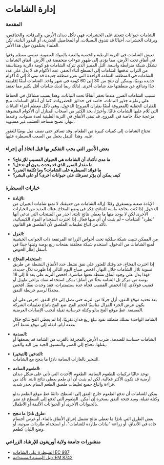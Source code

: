 # إدارة الشامات

### المقدمة

الشامات حيوانات تتغذى على الحشرات، فهي تأكل ديدان الأرض، واليرقات، والخنافس، ويرقات الحشرات. أحيانًا قد تتذوق البصيلات، أو المحاصيل الجذرية، أو البذور النابتة، لكن العلماء يختلفون حول هذا الأمر.

تعيش الشامات في التربة الرطبة والخصبة والغنية بالمواد العضوية. تقضي معظم وقتها في أنفاق تحت الأرض، مما يؤدي إلى ظهور نتوءات منخفضة في الأرض. أنفاق الشامات تشكل شبكة مترابطة واسعة. التل المميز الذي تتركه الشامات هو كومة دائرية ومتناسقة من التراب تدفعها الشامات إلى السطح أثناء الحفر. عدد الأكوام قد لا يدل على عدد الشامات في المنطقة. الشامة الواحدة التي تغزو منطقة جديدة قد تبني 3 إلى 4 أكوام جديدة يوميًا، ويمكن أن تنتج من 30 إلى 60 كومة في شهر واحد. الشامات أيضًا إقليمية جدًا وتدافع عن منطقتها ضد شامات أخرى. لذلك ربما لديك شامات أقل بكثير مما تعتقد.

تسبب الشامات الضرر عندما تحفر أنفاقًا تحت النباتات. وهذا يسبب مشاكل في الحفاظ على رطوبة جذور النباتات، خاصة في حدائق الخضروات. كما أن أنفاق الشامات تتيح للفئران الحقلية (المعروفة أيضًا بفئران المروج) الدخول، وهي تأكل معظم أجزاء النباتات التي تُلام عليها الشامات غالبًا. وأخيرًا، يجد الكثير من أصحاب المنازل أن الأكوام المشوهة مزعجة جدًا، خاصة في المروج. قد تبقى الأنفاق في التربة الطينية لعدة سنوات، وعندما تنهار، تصبح مساحة العشب غير مستوية.

تحتاج الشامات إلى كميات كبيرة من الطعام، وقد تسافر حتى نصف ميل يوميًا للعثور عليه. وهذا التنقل يجعل من الصعب السيطرة عليها.

### بعض الأمور التي يجب التفكير بها قبل اتخاذ أي إجراء

- **ما مدى تأكدك أن الشامات هي الحيوان المسبب للإزعاج؟**
- **ما مقدار الضرر الذي قد يحدث بدون أي تدخل؟**
- **ما فوائد السيطرة على الشامات؟ وما تكلفة الضرر؟**
- **كيف يمكن أن يؤثر تصرفك على حيوانات أخرى؟ أو على البشر؟**

### خيارات السيطرة

- **الإبادة:**  
  الإبادة صعبة وتستغرق وقتًا؛ إزالة الشامات من حديقتك لا تمنع شامات الجيران من الدخول. إذا كنت بحاجة ماسة للنتائج، فكر في وضع الفخاخ. هناك العديد من الخيارات الأخرى لكن لا يوجد منها ما يعطي نتائج ثابتة. احذر من المنتجات التي تدعي أنها "تطرد" الشامات – لم يثبت أن أي منها فعال. إذا اخترت استخدام المواد الكيميائية، تأكد من اتباع تعليمات الملصق لأن الملصق هو القانون.

- **العزل:**  
  من الممكن تثبيت شبكة سلكية تحت أحواض الزراعة المرتفعة ذات الجوانب الخشبية لمنع الشامات من الدخول. استخدم شبكة مجلفنة بفتحات ربع بوصة وثبتها جيدًا في أسفل إطار الحوض.

- **استخدام الفخاخ:**  
  إذا اخترت الفخاخ، خذ وقتك للعثور على نفق نشط. حدد الأنفاق النشطة عن طريق تسوية تلال الشامات خلال النهار. افحص صباح اليوم التالي إذا ظهرت تلال جديدة، فهذا يدل على وجود أنفاق نشطة تحتها مباشرة. افحص التربة على بعد 6 إلى 18 بوصة من مركز تل الشامة بحثًا عن أنفاق؛ يمكن استخدام مفك براغي طويل أو قضيب فولاذي. إذا انخفض القضيب فجأة عدة سنتيمترات، فقد وجدت نفقًا. افحص مجددًا لرسم خريطة النفق.

  بعد تحديد موقع النفق، أزل جزءًا من التربة حتى تصل إلى قاع النفق. احرص على أن يكون عرض الجزء المزال مناسبًا لحجم الفخ. ضع الفخ باتباع تعليمات الشركة المصنعة. غطِ موقع الفخ بدلو وكتلة خرسانية ثقيلة لتجنب الإصابات العرضية.

  الشامة الواحدة تمتلك منطقة نفوذ تبلغ ربع فدان تقريبًا. إذا لم يعطي الفخ نتائج خلال بضعة أيام، انقله إلى موقع نشط آخر.

- **الصدمة:**  
  الشامات حساسة للصدمة. ضرب الأرض بالمجرفة بالقرب من الشامة قد يصعقها أو يقتلها. تحتاج إلى الصبر والتنسيق الجيد بين اليد والعين.

- **التدخين (التبخير):**  
  التبخير بالغازات السامة نادرًا ما ينجح مع الشامات.

- **الطعوم السامة:**  
  توجد حاليًا تركيبات للطعوم السامة. الطعوم الأحدث التي تأتي على شكل ديدان أرضية قد تكون الأكثر فعالية، لكن لم يثبت أن أي طعم يعطي نتائج ثابتة. تأكد من قراءة واتباع جميع تعليمات ملصق الطعم السام بحذر شديد.

  يمكن للشامات أن تدفع الطعوم خارج النفق إلى السطح. دائمًا غطِ موقع الطعم بدلو وكتلة ثقيلة، وسد فتحة النفق بصخرة إن أمكن. الطعوم التي تُدفع إلى السطح قد تضر بالحيوانات الأخرى أو الحيوانات الأليفة أو الأطفال.

- **طرق نادرًا ما تنجح:**  
  بعض الطرق التي نادرًا ما تعطي نتائج تشمل إغراق الأنفاق بالماء، أو غرس أجسام حادة في الأنفاق، أو زراعة "نباتات طاردة للشامات"، أو استخدام طاردات صوتية، أو وضع اللبان كطعم.

### منشورات جامعة ولاية أوريغون للإرشاد الزراعي

- [السيطرة على الشامات EC 987](https://catalog.extension.oregonstate.edu)
- [دليل البستنة المستدامة EM 8742](https://catalog.extension.oregonstate.edu)
